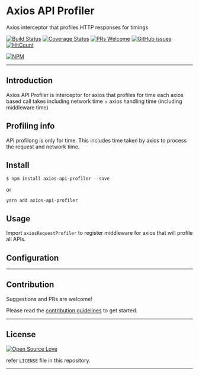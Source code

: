 # Axios API Profiler

Axios interceptor that profiles HTTP responses for timings

[![Build Status](https://travis-ci.org/anubhavsrivastava/axios-api-profiler.svg?branch=master)](https://travis-ci.org/anubhavsrivastava/axios-api-profiler)
[![Coverage Status](https://coveralls.io/repos/github/anubhavsrivastava/axios-api-profiler/badge.svg?branch=master)](https://coveralls.io/github/anubhavsrivastava/axios-api-profiler?branch=master)
[![PRs Welcome](https://img.shields.io/badge/PRs-welcome-brightgreen.svg?style=flat-square)](http://makeapullrequest.com)
[![GitHub issues](https://img.shields.io/github/issues/anubhavsrivastava/axios-api-profiler.svg?style=flat-square)](https://github.com/anubhavsrivastava/axios-api-profiler/issues)
[![HitCount](http://hits.dwyl.io/anubhavsrivastava/axios-api-profiler.svg)](http://hits.dwyl.io/anubhavsrivastava/axios-api-profiler)

[![NPM](https://nodei.co/npm/axios-api-profiler.png?downloads=true&stars=true)](https://nodei.co/npm/axios-api-profiler/)

<!-- toc -->

<!-- tocstop -->

---

## Introduction

Axios API Profiler is interceptor for axios that profiles for time each axios based call takes including network time + axios handling time (including middleware time)

## Profiling info

API profilong is only for time. This includes time taken by axios to process the request and network time.

## Install

```
$ npm install axios-api-profiler --save
```

or

```
yarn add axios-api-profiler
```

## Usage

Import `axiosRequestProfiler` to register middleware for axios that will profile all APIs. 

## Configuration

---

## Contribution

Suggestions and PRs are welcome!

Please read the [contribution guidelines](CONTRIBUTING.md) to get started.

<!-- Change contributing.md -->

---

## License

[![Open Source Love](https://badges.frapsoft.com/os/mit/mit.svg?v=102)](LICENSE)

refer `LICENSE` file in this repository.

---
